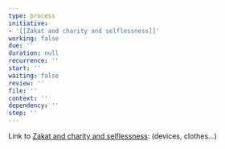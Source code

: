 ```yaml
---
type: process
initiative:
- '[[Zakat and charity and selflessness]]'
working: false
due: ''
duration: null
recurrence: ''
start: ''
waiting: false
review: ''
file: ''
context: ''
dependency: ''
step: ''
---
```


Link to [Zakat and charity and selflessness](Initiatives/worship/Zakat%20and%20charity%20and%20selflessness.md): (devices, clothes…)